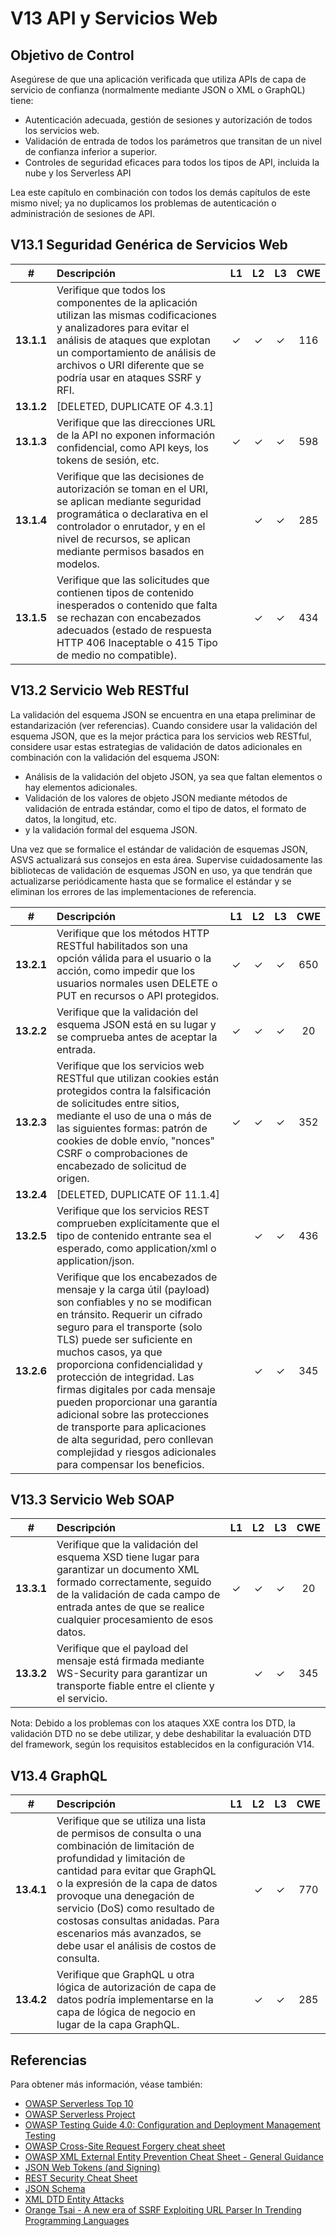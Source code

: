 # V13 API y Servicios Web

## Objetivo de Control

Asegúrese de que una aplicación verificada que utiliza APIs de capa de servicio de confianza (normalmente mediante JSON o XML o GraphQL) tiene:

* Autenticación adecuada, gestión de sesiones y autorización de todos los servicios web.
* Validación de entrada de todos los parámetros que transitan de un nivel de confianza inferior a superior.
* Controles de seguridad eficaces para todos los tipos de API, incluida la nube y los Serverless API

Lea este capítulo en combinación con todos los demás capítulos de este mismo nivel; ya no duplicamos los problemas de autenticación o administración de sesiones de API.

## V13.1 Seguridad Genérica de Servicios Web

| # | Descripción | L1 | L2 | L3 | CWE |
| :---: | :--- | :---: | :---:| :---: | :---: |
| **13.1.1** | Verifique que todos los componentes de la aplicación utilizan las mismas codificaciones y analizadores para evitar el análisis de ataques que explotan un comportamiento de análisis de archivos o URI diferente que se podría usar en ataques SSRF y RFI. | ✓ | ✓ | ✓ | 116 |
| **13.1.2** | [DELETED, DUPLICATE OF 4.3.1] | | | | |
| **13.1.3** | Verifique que las direcciones URL de la API no exponen información confidencial, como API keys, los tokens de sesión, etc. | ✓ | ✓ | ✓ | 598 |
| **13.1.4** | Verifique que las decisiones de autorización se toman en el URI, se aplican mediante seguridad programática o declarativa en el controlador o enrutador, y en el nivel de recursos, se aplican mediante permisos basados en modelos. | | ✓ | ✓ | 285 |
| **13.1.5** | Verifique que las solicitudes que contienen tipos de contenido inesperados o contenido que falta se rechazan con encabezados adecuados (estado de respuesta HTTP 406 Inaceptable o 415 Tipo de medio no compatible). | | ✓ | ✓ | 434 |

## V13.2 Servicio Web RESTful

La validación del esquema JSON se encuentra en una etapa preliminar de estandarización (ver referencias). Cuando considere usar la validación del esquema JSON, que es la mejor práctica para los servicios web RESTful, considere usar estas estrategias de validación de datos adicionales en combinación con la validación del esquema JSON:

* Análisis de la validación del objeto JSON, ya sea que faltan elementos o hay elementos adicionales.
* Validación de los valores de objeto JSON mediante métodos de validación de entrada estándar, como el tipo de datos, el formato de datos, la longitud, etc.
* y la validación formal del esquema JSON.

Una vez que se formalice el estándar de validación de esquemas JSON, ASVS actualizará sus consejos en esta área. Supervise cuidadosamente las bibliotecas de validación de esquemas JSON en uso, ya que tendrán que actualizarse periódicamente hasta que se formalice el estándar y se eliminan los errores de las implementaciones de referencia.

| # | Descripción | L1 | L2 | L3 | CWE |
| :---: | :--- | :---: | :---:| :---: | :---: |
| **13.2.1** | Verifique que los métodos HTTP RESTful habilitados son una opción válida para el usuario o la acción, como impedir que los usuarios normales usen DELETE o PUT en recursos o API protegidos. | ✓ | ✓ | ✓ | 650 |
| **13.2.2** | Verifique que la validación del esquema JSON está en su lugar y se comprueba antes de aceptar la entrada. | ✓ | ✓ | ✓ | 20 |
| **13.2.3** | Verifique que los servicios web RESTful que utilizan cookies están protegidos contra la falsificación de solicitudes entre sitios, mediante el uso de una o más de las siguientes formas: patrón de cookies de doble envío, "nonces" CSRF o comprobaciones de encabezado de solicitud de origen. | ✓ | ✓ | ✓ | 352 |
| **13.2.4** | [DELETED, DUPLICATE OF 11.1.4] | | | | |
| **13.2.5** | Verifique que los servicios REST comprueben explícitamente que el tipo de contenido entrante sea el esperado, como application/xml o application/json. | | ✓ | ✓ | 436 |
| **13.2.6** | Verifique que los encabezados de mensaje y la carga útil (payload) son confiables y no se modifican en tránsito. Requerir un cifrado seguro para el transporte (solo TLS) puede ser suficiente en muchos casos, ya que proporciona confidencialidad y protección de integridad. Las firmas digitales por cada mensaje pueden proporcionar una garantía adicional sobre las protecciones de transporte para aplicaciones de alta seguridad, pero conllevan complejidad y riesgos adicionales para compensar los beneficios. | | ✓ | ✓ | 345 |

## V13.3 Servicio Web SOAP

| # | Descripción | L1 | L2 | L3 | CWE |
| :---: | :--- | :---: | :---:| :---: | :---: |
| **13.3.1** | Verifique que la validación del esquema XSD tiene lugar para garantizar un documento XML formado correctamente, seguido de la validación de cada campo de entrada antes de que se realice cualquier procesamiento de esos datos. | ✓ | ✓ | ✓ | 20 |
| **13.3.2** | Verifique que el payload del mensaje está firmada mediante WS-Security para garantizar un transporte fiable entre el cliente y el servicio. | | ✓ | ✓ | 345 |

Nota: Debido a los problemas con los ataques XXE contra los DTD, la validación DTD no se debe utilizar, y debe deshabilitar la evaluación DTD del framework, según los requisitos establecidos en la configuración V14.

## V13.4 GraphQL

| # | Descripción | L1 | L2 | L3 | CWE |
| :---: | :--- | :---: | :---:| :---: | :---: |
| **13.4.1** | Verifique que se utiliza una lista de permisos de consulta o una combinación de limitación de profundidad y limitación de cantidad para evitar que GraphQL o la expresión de la capa de datos provoque una denegación de servicio (DoS) como resultado de costosas consultas anidadas. Para escenarios más avanzados, se debe usar el análisis de costos de consulta. | | ✓ | ✓ | 770 |
| **13.4.2** | Verifique que GraphQL u otra lógica de autorización de capa de datos podría implementarse en la capa de lógica de negocio en lugar de la capa GraphQL. | | ✓ | ✓ | 285 |

## Referencias

Para obtener más información, véase también:

* [OWASP Serverless Top 10](https://github.com/OWASP/Serverless-Top-10-Project/raw/master/OWASP-Top-10-Serverless-Interpretation-en.pdf)
* [OWASP Serverless Project](https://owasp.org/www-project-serverless-top-10/)
* [OWASP Testing Guide 4.0: Configuration and Deployment Management Testing](https://owasp.org/www-project-web-security-testing-guide/v41/4-Web_Application_Security_Testing/02-Configuration_and_Deployment_Management_Testing/README.html)
* [OWASP Cross-Site Request Forgery cheat sheet](https://cheatsheetseries.owasp.org/cheatsheets/Cross-Site_Request_Forgery_Prevention_Cheat_Sheet.html)
* [OWASP XML External Entity Prevention Cheat Sheet - General Guidance](https://cheatsheetseries.owasp.org/cheatsheets/XML_External_Entity_Prevention_Cheat_Sheet.html#general-guidance)
* [JSON Web Tokens (and Signing)](https://jwt.io/)
* [REST Security Cheat Sheet](https://cheatsheetseries.owasp.org/cheatsheets/REST_Security_Cheat_Sheet.html)
* [JSON Schema](https://json-schema.org/specification.html)
* [XML DTD Entity Attacks](https://www.vsecurity.com/download/publications/XMLDTDEntityAttacks.pdf)
* [Orange Tsai - A new era of SSRF Exploiting URL Parser In Trending Programming Languages](https://www.blackhat.com/docs/us-17/thursday/us-17-Tsai-A-New-Era-Of-SSRF-Exploiting-URL-Parser-In-Trending-Programming-Languages.pdf)
